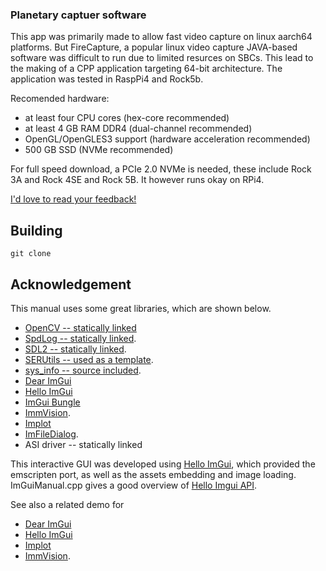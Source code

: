 ### Planetary captuer software


This app was primarily made to allow fast video capture on linux aarch64 platforms. But FireCapture, a popular linux video capture JAVA-based software was difficult to run due to limited resurces on SBCs.
This lead to the making of a CPP application targeting 64-bit architecture. The application was tested in RaspPi4 and Rock5b.

Recomended hardware:
* at least four CPU cores (hex-core recommended)
* at least 4 GB RAM DDR4 (dual-channel recommended)
* OpenGL/OpenGLES3 support (hardware acceleration recommended)
* 500 GB SSD (NVMe recommended)

For full speed download, a PCIe 2.0 NVMe is needed, these include Rock 3A and Rock 4SE and Rock 5B. It however runs okay on RPi4.

[I'd love to read your feedback!](https://github.com/rsarwar87/AstroCapture/issues)

## Building
```
git clone
```
## Acknowledgement

This manual uses some great libraries, which are shown below.
* [OpenCV -- statically linked](https://opencv.org/)
* [SpdLog -- statically linked](https://github.com/gabime/spdlog).
* [SDL2 -- statically linked](https://github.com/libsdl-org/SDL).
* [SERUtils -- used as a template](https://github.com/artix75/SERUtils).
* [sys_info -- source included](https://github.com/SaulBerrenson/sys_info).
* [Dear ImGui](https://github.com/ocornut/imgui)
* [Hello ImGui](https://github.com/pthom/hello_imgui)
* [ImGui Bungle](https://github.com/pthom/imgui_bundle)
* [ImmVision](https://github.com/pthom/immvision/).
* [Implot](https://traineq.org/implot_demo/src/implot_demo.html)
* [ImFileDialog](https://github.com/pthom/ImFileDialog).
* ASI driver -- statically linked

This interactive GUI was developed using [Hello ImGui](https://github.com/pthom/hello_imgui), which provided the emscripten port, as well as the assets embedding and image loading. ImGuiManual.cpp gives a good overview of [Hello Imgui API](https://github.com/pthom/hello_imgui/blob/master/src/hello_imgui/hello_imgui_api.md).

See also a related demo for 
* [Dear ImGui](https://raw.githubusercontent.com/wiki/ocornut/imgui/web/v167/v167-misc.png)
* [Hello ImGui](https://github.com/pthom/hello_imgui)
* [Implot](https://traineq.org/implot_demo/src/implot_demo.html)
* [ImmVision](https://traineq.org/ImGuiBundle/emscripten/bin/demo_immvision_launcher.html).

